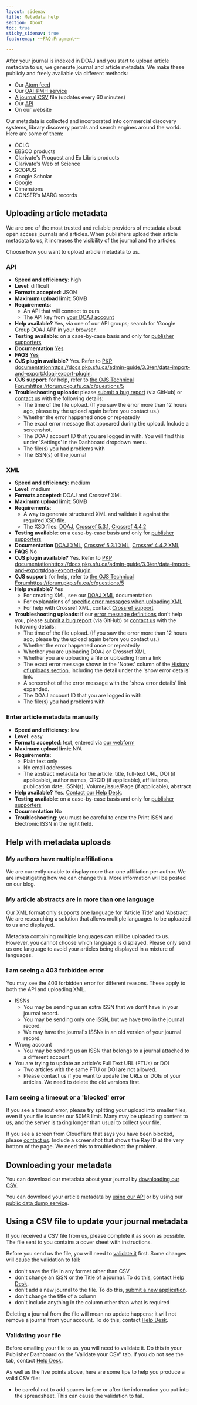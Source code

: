 ```yaml
---
layout: sidenav
title: Metadata help
section: About
toc: true
sticky_sidenav: true
featuremap: ~~FAQ:Fragment~~

---
```


After your journal is indexed in DOAJ and you start to upload article metadata to us, we generate journal and article metadata. We make these publicly and freely available via different methods:

- Our [Atom feed](https://staticdoaj.cottagelabs.com/feed)
- Our [OAI-PMH service](https://staticdoaj.cottagelabs.com/docs/oai-pmh/)
- [A journal CSV](https://staticdoaj.cottagelabs.com/csv) file (updates every 60 minutes)
- Our [API](https://staticdoaj.cottagelabs.com/docs/api/)
- On our website

Our metadata is collected and incorporated into commercial discovery systems, library discovery portals and search engines around the world. Here are some of them:

- OCLC
- EBSCO products
- Clarivate's Proquest and Ex Libris products
- Clarivate's Web of Science
- SCOPUS
- Google Scholar
- Google
- Dimensions
- CONSER's MARC records

## Uploading article metadata

We are one of the most trusted and reliable providers of metadata about open access journals and articles. When publishers upload their article metadata to us, it increases the visibility of the journal and the articles.

Choose how you want to upload article metadata to us.

### API

- **Speed and efficiency**: high
- **Level**: difficult
- **Formats accepted**: JSON
- **Maximum upload limit**: 50MB
- **Requirements**:
  - An API that will connect to ours
  - The API key from [your DOAJ account](/account/login)
- **Help available?** Yes, via one of our API groups; search for 'Google Group DOAJ API' in your browser.
- **Testing available**: on a case-by-case basis and only for [publisher supporters](/support/publisher-supporters/)
- **Documentation** [Yes](/docs/api/)
- **FAQS** [Yes](/api/v3/docs#api-faq)
- **OJS plugin available?** Yes. Refer to [PKP documentation](https://docs.pkp.sfu.ca/admin-guide/3.3/en/data-import-and-export#doaj-export-plugin)https://docs.pkp.sfu.ca/admin-guide/3.3/en/data-import-and-export#doaj-export-plugin.
- **OJS support**: for help, refer to [the OJS Technical Forum](https://forum.pkp.sfu.ca/c/questions/5)https://forum.pkp.sfu.ca/c/questions/5
- **Troubleshooting uploads**: please [submit a bug report](https://github.com/DOAJ/doaj/issues/new/choose) (via GitHub) or [contact us](mailto:helpdesk@doaj.org) with the following details:
  - The time of the file upload. (If you saw the error more than 12 hours ago, please try the upload again before you contact us.)
  - Whether the error happened once or repeatedly
  - The exact error message that appeared during the upload. Include a screenshot.
  - The DOAJ account ID that you are logged in with. You will find this under 'Settings' in the Dashboard dropdown menu.
  - The file(s) you had problems with
  - The ISSN(s) of the journal

### XML

- **Speed and efficiency**: medium
- **Level**: medium
- **Formats accepted**: DOAJ and Crossref XML
- **Maximum upload limit**: 50MB
- **Requirements**:
  - A way to generate structured XML and validate it against the required XSD file.
  - The XSD files: [DOAJ](/static/doaj/doajArticles.xsd), [Crossref 5.3.1](/static/crossref/crossref5.3.1.xsd), [Crossref 4.4.2](/static/crossref/crossref4.4.2.xsd)
- **Testing available**: on a case-by-case basis and only for [publisher supporters](/support/publisher-supporters/)
- **Documentation** [DOAJ XML](/docs/xml/), [Crossref 5.3.1 XML](https://www.crossref.org/documentation/schema-library/metadata-deposit-schema-5-3-1/), [Crossref 4.4.2 XML](https://www.crossref.org/documentation/schema-library/resource-only-deposit-schema-4-4-2/)
- **FAQS** No
- **OJS plugin available?** Yes. Refer to [PKP documentation](https://docs.pkp.sfu.ca/admin-guide/3.3/en/data-import-and-export#doaj-export-plugin)https://docs.pkp.sfu.ca/admin-guide/3.3/en/data-import-and-export#doaj-export-plugin.
- **OJS support**: for help, refer to [the OJS Technical Forum](https://forum.pkp.sfu.ca/c/questions/5)https://forum.pkp.sfu.ca/c/questions/5
- **Help available?** Yes
  - For creating XML, see our [DOAJ XML](/docs/xml/) documentation
  - For explanations of [specific error messages when uploading XML](/publisher/help#explanations)
  - For help with Crossref XML, contact [Crossref support](mailto:support@crossref.org)
- **Troubleshooting uploads**: if our [error message definitions](/publisher/help#explanations) don't help you, please [submit a bug report](https://github.com/DOAJ/doaj/issues/new/choose) (via GitHub) or [contact us](mailto:helpdesk@doaj.org) with the following details:
  - The time of the file upload. (If you saw the error more than 12 hours ago, please try the upload again before you contact us.)
  - Whether the error happened once or repeatedly
  - Whether you are uploading DOAJ or Crossref XML
  - Whether you are uploading a file or uploading from a link
  - The exact error message shown in the 'Notes' column of the [History of uploads section](/publisher/uploadfile), including the detail under the 'show error details' link.
  - A screenshot of the error message with the 'show error details' link expanded.
  - The DOAJ account ID that you are logged in with
  - The file(s) you had problems with 

### Enter article metadata manually

- **Speed and efficiency**: low
- **Level**: easy
- **Formats accepted**: text, entered via [our webform](/publisher/metadata)
- **Maximum upload limit**: N/A
- **Requirements**:
  - Plain text only
  - No email addresses
  - The abstract metadata for the article: title, full-text URL, DOI (if applicable), author names, ORCiD (if applicable), affiliations, publication date, ISSN(s), Volume/Issue/Page (if applicable), abstract 
- **Help available?** Yes. [Contact our Help Desk](mailto:helpdesk@doaj.org).
- **Testing available**: on a case-by-case basis and only for [publisher supporters](/support/publisher-supporters/)
- **Documentation** No
- **Troubleshooting**: you must be careful to enter the Print ISSN and Electronic ISSN in the right field.

## Help with metadata uploads

### My authors have multiple affiliations

We are currently unable to display more than one affiliation per author. We are investigating how we can change this. More information will be posted on our blog.

### My article abstracts are in more than one language

Our XML format only supports one language for 'Article Title' and 'Abstract'. We are researching a solution that allows multiple languages to be uploaded to us and displayed.

Metadata containing multiple languages can still be uploaded to us. However, you cannot choose which language is displayed. Please only send us one language to avoid your articles being displayed in a mixture of languages.

### I am seeing a 403 forbidden error

You may see the 403 forbidden error for different reasons. These apply to both the API and uploading XML.

- ISSNs
  - You may be sending us an extra ISSN that we don’t have in your journal record.
  - You may be sending only one ISSN, but we have two in the journal record.
  - We may have the journal's ISSNs in an old version of your journal record.
- Wrong account
  - You may be sending us an ISSN that belongs to a journal attached to a different account.
- You are trying to update an article's Full Text URL (FTUs) or DOI
  - Two articles with the same FTU or DOI are not allowed.
  - Please contact us if you want to update the URLs or DOIs of your articles. We need to delete the old versions first.

### I am seeing a timeout or a 'blocked' error

If you see a timeout error, please try splitting your upload into smaller files, even if your file is under our 50MB limit. Many may be uploading content to us, and the server is taking longer than usual to collect your file.

If you see a screen from Cloudflare that says you have been blocked, please [contact us](mailto:helpdesk@doaj.org). Include a screenshot that shows the Ray ID at the very bottom of the page. We need this to troubleshoot the problem.

## Downloading your metadata

You can download our metadata about your journal by [downloading our CSV](https://doaj.org/csv).

You can download your article metadata by [using our API](https://doaj.org/docs/api/) or by using our [public data dump service](/docs/public-data-dump/).

## Using a CSV file to update your journal metadata

If you received a CSV file from us, please complete it as soon as possible. The file sent to you contains a cover sheet with instructions. 

Before you send us the file, you will need to [validate it](/publisher/journal-csv) first. Some changes will cause the validation to fail:

- don't save the file in any format other than CSV
- don't change an ISSN or the Title of a journal. To do this, contact [Help Desk](mailto:helpdesk@doaj.org).
- don't add a new journal to the file. To do this, [submit a new application](/apply/).
- don't change the title of a column
- don't include anything in the column other than what is required

Deleting a journal from the file will mean no update happens; it will not remove a journal from your account. To do this, contact [Help Desk](mailto:helpdesk@doaj.org).

### Validating your file

Before emailing your file to us, you will need to validate it. Do this in your Publisher Dashboard on the 'Validate your CSV' tab. If you do not see the tab, contact [Help Desk](mailto:helpdesk@doaj.org).

As well as the five points above, here are some tips to help you produce a valid CSV file:

- be careful not to add spaces before or after the information you put into the spreadsheet. This can cause the validation to fail.
